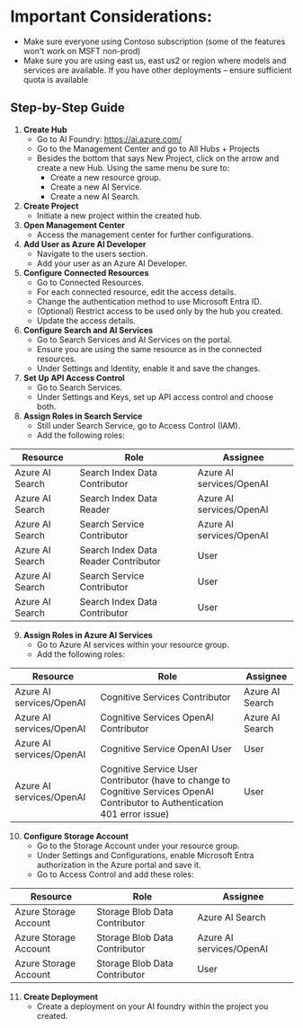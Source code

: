 
# Important Considerations:
- Make sure everyone using Contoso subscription (some of the features won't work on MSFT non-prod)
- Make sure you are using east us, east us2 or region where models and services are available. If you have other deployments – ensure sufficient quota is available

## Step-by-Step Guide
1. **Create Hub**
    - Go to AI Foundry: https://ai.azure.com/
    - Go to the Management Center and go to All Hubs + Projects
    - Besides the bottom that says New Project, click on the arrow and create a new Hub. Using the same menu be sure to:
        - Create a new resource group.
        - Create a new AI Service.
        - Create a new AI Search.
2. **Create Project**
    - Initiate a new project within the created hub.
3. **Open Management Center**
    - Access the management center for further configurations.
4. **Add User as Azure AI Developer**
    - Navigate to the users section.
    - Add your user as an Azure AI Developer.
5. **Configure Connected Resources**
    - Go to Connected Resources.
    - For each connected resource, edit the access details.
    - Change the authentication method to use Microsoft Entra ID.
    - (Optional) Restrict access to be used only by the hub you created.
    - Update the access details.
6. **Configure Search and AI Services**
    - Go to Search Services and AI Services on the portal.
    - Ensure you are using the same resource as in the connected resources.
    - Under Settings and Identity, enable it and save the changes.
7. **Set Up API Access Control**
    - Go to Search Services.
    - Under Settings and Keys, set up API access control and choose both.
8. **Assign Roles in Search Service**
    - Still under Search Service, go to Access Control (IAM).
    - Add the following roles:

| Resource | Role | Assignee |
| --- | --- | --- |
| Azure AI Search | Search Index Data Contributor | Azure AI services/OpenAI |
| Azure AI Search | Search Index Data Reader | Azure AI services/OpenAI |
| Azure AI Search | Search Service Contributor | Azure AI services/OpenAI |
| Azure AI Search | Search Index Data Reader Contributor | User |
| Azure AI Search | Search Service Contributor | User |
| Azure AI Search | Search Index Data Contributor | User |

9. **Assign Roles in Azure AI Services**
    - Go to Azure AI services within your resource group.
    - Add the following roles:

| Resource | Role | Assignee |
| --- | --- | --- |
| Azure AI services/OpenAI | Cognitive Services Contributor | Azure AI Search |
| Azure AI services/OpenAI | Cognitive Services OpenAI Contributor | Azure AI Search |
| Azure AI services/OpenAI | Cognitive Service OpenAI User | User |
| Azure AI services/OpenAI | Cognitive Service User Contributor (have to change to Cognitive Services OpenAI Contributor to Authentication 401 error issue) | User |

10. **Configure Storage Account**
    - Go to the Storage Account under your resource group.
    - Under Settings and Configurations, enable Microsoft Entra authorization in the Azure portal and save it.
    - Go to Access Control and add these roles:

| Resource | Role | Assignee |
| --- | --- | --- |
| Azure Storage Account | Storage Blob Data Contributor | Azure AI Search |
| Azure Storage Account | Storage Blob Data Contributor | Azure AI services/OpenAI |
| Azure Storage Account | Storage Blob Data Contributor | User |

11. **Create Deployment**
    - Create a deployment on your AI foundry within the project you created.
